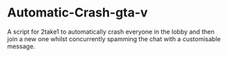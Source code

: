 # Automatic-Crash-gta-v
A script for 2take1 to automatically crash everyone in the lobby and then join a new one whilst concurrently spamming the chat with a customisable message.

